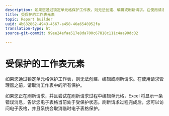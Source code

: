 ```yaml
---
description: 如果您通过锁定单元格保护工作表，则无法创建、编辑或刷新请求。在使用请求管理器之前，请取消工作表中的所有保护。
title: 受保护的工作表元素
topic: Report builder
uuid: 4b632862-4943-4567-a458-46a6548952fa
translation-type: ht
source-git-commit: 99ee24efaa517e8da700c67818c111c4aa90dc02

---
```



# 受保护的工作表元素

如果您通过锁定单元格保护工作表，则无法创建、编辑或刷新请求。在使用请求管理器之前，请取消工作表中的所有保护。

如果您正在刷新请求，并且尝试在刷新请求过程中编辑单元格，Excel 将显示一条错误消息，告诉您电子表格当前处于受保护状态。刷新请求过程完成后，您可以访问电子表格，并且系统会取消临时电子表格保护。
